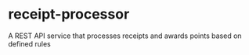 # receipt-processor
A REST API service that processes receipts and awards points based on defined rules
